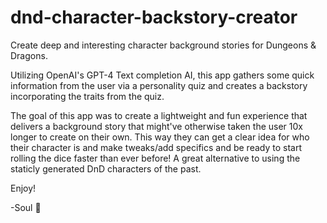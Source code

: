 # dnd-character-backstory-creator
Create deep and interesting character background stories for Dungeons &amp; Dragons.

Utilizing OpenAI's GPT-4 Text completion AI, this app gathers some quick information from the user via a personality quiz and creates a backstory incorporating the traits from the quiz.

The goal of this app was to create a lightweight and fun experience that delivers a background story that might've otherwise taken the user 10x longer to create on their own. This way they can get a clear idea for who their character is and make tweaks/add specifics and be ready to start rolling the dice faster than ever before! A great alternative to using the staticly generated DnD characters of the past.

Enjoy!

-Soul 🐉

